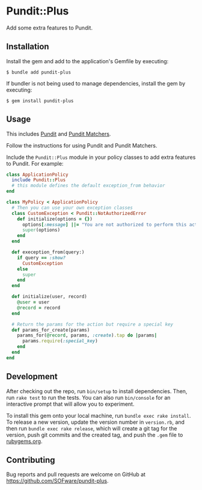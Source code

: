 # Pundit::Plus

Add some extra features to Pundit.

## Installation

Install the gem and add to the application's Gemfile by executing:

    $ bundle add pundit-plus

If bundler is not being used to manage dependencies, install the gem by executing:

    $ gem install pundit-plus

## Usage

This includes [Pundit](https://github.com/varvet/pundit) and [Pundit Matchers](https://github.com/pundit-community/pundit-matchers).

Follow the instructions for using Pundit and Pundit Matchers.

Include the `Pundit::Plus` module in your policy classes to add extra features to Pundit. For example:

```ruby
class ApplicationPolicy
  include Pundit::Plus
  # this module defines the default exception_from behavior
end

class MyPolicy < ApplicationPolicy
  # Then you can use your own exception classes
  class CustomException < Pundit::NotAuthorizedError
    def initialize(options = {})
      options[:message] ||= "You are not authorized to perform this action."
      super(options)
    end
  end

  def exeception_from(query:)
    if query == :show?
      CustomException
    else
      super
    end
  end

  def initialize(user, record)
    @user = user
    @record = record
  end

  # Return the params for the action but require a special key
  def params_for_create(params)
    params_for(@record, params, :create).tap do |params|
      params.require(:special_key)
    end
  end
end
```

## Development

After checking out the repo, run `bin/setup` to install dependencies. Then, run `rake test` to run the tests. You can also run `bin/console` for an interactive prompt that will allow you to experiment.

To install this gem onto your local machine, run `bundle exec rake install`. To release a new version, update the version number in `version.rb`, and then run `bundle exec rake release`, which will create a git tag for the version, push git commits and the created tag, and push the `.gem` file to [rubygems.org](https://rubygems.org).

## Contributing

Bug reports and pull requests are welcome on GitHub at https://github.com/SOFware/pundit-plus.
